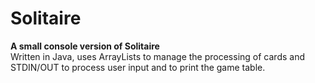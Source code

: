 # Solitaire
<b>A small console version of Solitaire</b>
<br />
Written in Java, uses ArrayLists to manage the processing of cards and STDIN/OUT to process user input and to print the game table.
